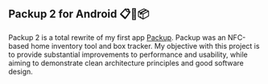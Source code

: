 ## Packup 2 for Android 📋📸📦

Packup 2 is a total rewrite of my first app [Packup](https://github.com/ashwinravrao/Packup). Packup was an NFC-based home inventory tool and box tracker. My objective with this project is to provide substantial improvements to performance and usability, while aiming to demonstrate clean architecture principles and good software design.
